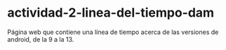 # actividad-2-linea-del-tiempo-dam
Página web que contiene una línea de tiempo acerca de las versiones de android, de la 9 a la 13.
